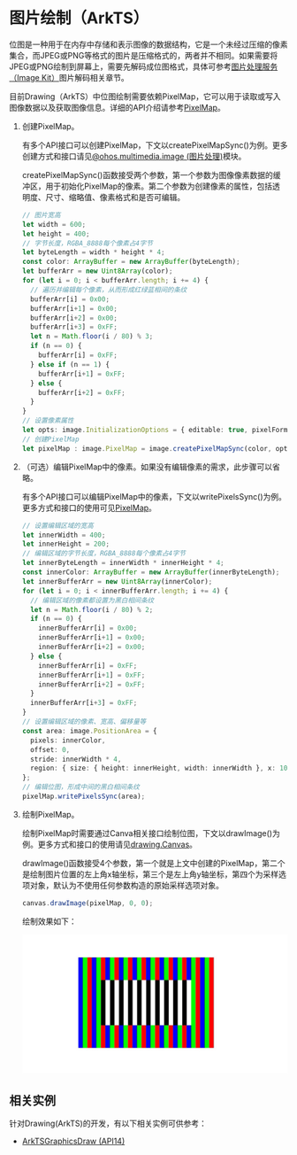 # 图片绘制（ArkTS）


位图是一种用于在内存中存储和表示图像的数据结构，它是一个未经过压缩的像素集合，而JPEG或PNG等格式的图片是压缩格式的，两者并不相同。如果需要将JPEG或PNG绘制到屏幕上，需要先解码成位图格式，具体可参考[图片处理服务（Image Kit）](../media/image/image-overview.md)图片解码相关章节。


目前Drawing（ArkTS）中位图绘制需要依赖PixelMap，它可以用于读取或写入图像数据以及获取图像信息。详细的API介绍请参考[PixelMap](../reference/apis-image-kit/arkts-apis-image-PixelMap.md)。


1. 创建PixelMap。

   有多个API接口可以创建PixelMap，下文以createPixelMapSync()为例。更多创建方式和接口请见[@ohos.multimedia.image (图片处理)](../reference/apis-image-kit/arkts-apis-image.md)模块。

   createPixelMapSync()函数接受两个参数，第一个参数为图像像素数据的缓冲区，用于初始化PixelMap的像素。第二个参数为创建像素的属性，包括透明度、尺寸、缩略值、像素格式和是否可编辑。

   ```ts
   // 图片宽高
   let width = 600;
   let height = 400;
   // 字节长度，RGBA_8888每个像素占4字节
   let byteLength = width * height * 4;
   const color: ArrayBuffer = new ArrayBuffer(byteLength);
   let bufferArr = new Uint8Array(color);
   for (let i = 0; i < bufferArr.length; i += 4) {
     // 遍历并编辑每个像素，从而形成红绿蓝相间的条纹
     bufferArr[i] = 0x00;
     bufferArr[i+1] = 0x00;
     bufferArr[i+2] = 0x00;
     bufferArr[i+3] = 0xFF;
     let n = Math.floor(i / 80) % 3;
     if (n == 0) {
       bufferArr[i] = 0xFF;
     } else if (n == 1) {
       bufferArr[i+1] = 0xFF;
     } else {
       bufferArr[i+2] = 0xFF;
     }
   }
   // 设置像素属性
   let opts: image.InitializationOptions = { editable: true, pixelFormat: image.PixelMapFormat.RGBA_8888, size: { height: height, width: width }};
   // 创建PixelMap
   let pixelMap : image.PixelMap = image.createPixelMapSync(color, opts);
   ```

2. （可选）编辑PixelMap中的像素。如果没有编辑像素的需求，此步骤可以省略。

   有多个API接口可以编辑PixelMap中的像素，下文以writePixelsSync()为例。更多方式和接口的使用可见[PixelMap](../reference/apis-image-kit/arkts-apis-image-PixelMap.md)。

   ```ts
   // 设置编辑区域的宽高
   let innerWidth = 400;
   let innerHeight = 200;
   // 编辑区域的字节长度，RGBA_8888每个像素占4字节
   let innerByteLength = innerWidth * innerHeight * 4;
   const innerColor: ArrayBuffer = new ArrayBuffer(innerByteLength);
   let innerBufferArr = new Uint8Array(innerColor);
   for (let i = 0; i < innerBufferArr.length; i += 4) {
     // 编辑区域的像素都设置为黑白相间条纹
     let n = Math.floor(i / 80) % 2;
     if (n == 0) {
       innerBufferArr[i] = 0x00;
       innerBufferArr[i+1] = 0x00;
       innerBufferArr[i+2] = 0x00;
     } else {
       innerBufferArr[i] = 0xFF;
       innerBufferArr[i+1] = 0xFF;
       innerBufferArr[i+2] = 0xFF;
     }
     innerBufferArr[i+3] = 0xFF;
   }
   // 设置编辑区域的像素、宽高、偏移量等
   const area: image.PositionArea = {
     pixels: innerColor,
     offset: 0,
     stride: innerWidth * 4,
     region: { size: { height: innerHeight, width: innerWidth }, x: 100, y: 100 }
   };
   // 编辑位图，形成中间的黑白相间条纹
   pixelMap.writePixelsSync(area);
   ```

3. 绘制PixelMap。

   绘制PixelMap时需要通过Canva相关接口绘制位图，下文以drawImage()为例。更多方式和接口的使用请见[drawing.Canvas](../reference/apis-arkgraphics2d/arkts-apis-graphics-drawing-Canvas.md)。

   drawImage()函数接受4个参数，第一个就是上文中创建的PixelMap，第二个是绘制图片位置的左上角x轴坐标，第三个是左上角y轴坐标，第四个为采样选项对象，默认为不使用任何参数构造的原始采样选项对象。

   ```ts
   canvas.drawImage(pixelMap, 0, 0);
   ```

   绘制效果如下：

   ![zh-cn_image_0000002158584414](figures/zh-cn_image_0000002158584414.png)

<!--RP1-->
## 相关实例

针对Drawing(ArkTS)的开发，有以下相关实例可供参考：

- [ArkTSGraphicsDraw (API14)](https://gitee.com/openharmony/applications_app_samples/tree/master/code/DocsSample/Drawing/ArkTSGraphicsDraw)
<!--RP1End-->